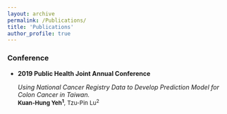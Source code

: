 ```yaml
---
layout: archive
permalink: /Publications/
title: 'Publications'
author_profile: true
---
```

### Conference
* **2019 Public Health Joint Annual Conference** <br>

  *Using National Cancer Registry Data to Develop Prediction Model for Colon Cancer in Taiwan.* <br>
  <font size="2"> **Kuan-Hung Yeh<sup>1</sup>**, Tzu-Pin Lu<sup>2</sup> </font>
